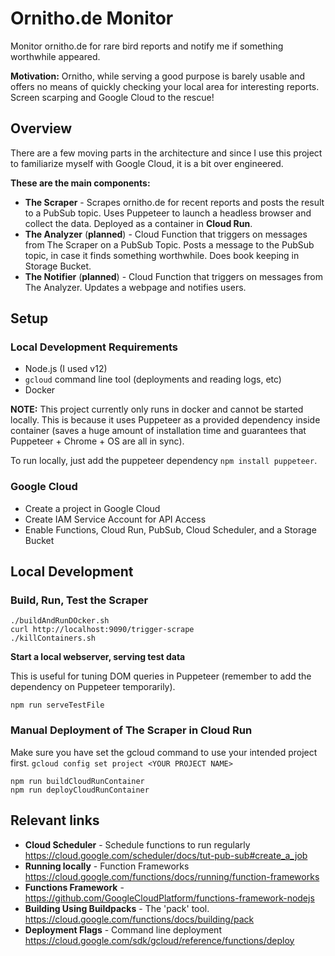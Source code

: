 # Ornitho.de Monitor
Monitor ornitho.de for rare bird reports and notify me if something worthwhile appeared. 

**Motivation:** Ornitho, while serving a good purpose is barely usable and offers no means of quickly checking your local area for interesting reports. Screen scarping and Google Cloud to the rescue!

## Overview

There are a few moving parts in the architecture and since I use this project to familiarize myself with Google Cloud, it is a bit over engineered.

__These are the main components:__

- **The Scraper** - Scrapes ornitho.de for recent reports and posts the result to a PubSub topic. Uses Puppeteer to launch a headless browser and collect the data. Deployed as a container in __Cloud Run__.
- **The Analyzer** (**planned**) - Cloud Function that triggers on messages from The Scraper on a PubSub Topic. Posts a message to the PubSub topic, in case it finds something worthwhile. Does book keeping in Storage Bucket. 
- **The Notifier** (**planned**) - Cloud Function that triggers on messages from The Analyzer. Updates a webpage and notifies users.

## Setup

### Local Development Requirements

- Node.js (I used v12)
- ```gcloud``` command line tool (deployments and reading logs, etc)
- Docker

__NOTE:__
This project currently only runs in docker and cannot be started locally. This is because it uses Puppeteer as a provided dependency inside container (saves a huge amount of installation time and guarantees that Puppeteer + Chrome + OS are all in sync).

To run locally, just add the puppeteer dependency ```npm install puppeteer```.

### Google Cloud

- Create a project in Google Cloud
- Create IAM Service Account for API Access
- Enable Functions, Cloud Run, PubSub, Cloud Scheduler, and a Storage Bucket


## Local Development

### Build, Run, Test the Scraper

    ./buildAndRunDOcker.sh
    curl http://localhost:9090/trigger-scrape
    ./killContainers.sh

__Start a local webserver, serving test data__

This is useful for tuning DOM queries in Puppeteer (remember to add the dependency on Puppeteer temporarily).

    npm run serveTestFile

### Manual Deployment of The Scraper in Cloud Run

Make sure you have set the gcloud command to use your intended project first. ```gcloud config set project <YOUR PROJECT NAME>```

    npm run buildCloudRunContainer
    npm run deployCloudRunContainer


## Relevant links

- __Cloud Scheduler__ - Schedule functions to run regularly https://cloud.google.com/scheduler/docs/tut-pub-sub#create_a_job
- __Running locally__ - Function Frameworks https://cloud.google.com/functions/docs/running/function-frameworks
- __Functions Framework__ - https://github.com/GoogleCloudPlatform/functions-framework-nodejs
- __Building Using Buildpacks__ - The 'pack' tool. https://cloud.google.com/functions/docs/building/pack
- __Deployment Flags__ - Command line deployment https://cloud.google.com/sdk/gcloud/reference/functions/deploy
